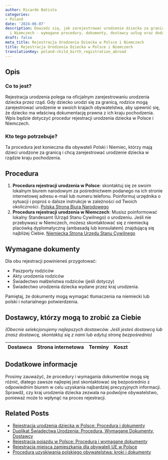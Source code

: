 ```yaml
---
author: Ricardo Batista
categories:
- Poland
date: '2024-06-07'
description: Dowiedz się, jak zarejestrować urodzenie dziecka za granicą w Polsce
  i Niemczech - wymagane procedury, dokumenty, dostawcy usług oraz dodatkowe wskazówki.
draft: false
meta_title: Rejestracja Urodzenia Dziecka w Polsce i Niemczech
title: Rejestracja Urodzenia Dziecka w Polsce i Niemczech
translationKey: poland-child_birth_registration_abroad
---
```



## Opis
### Co to jest?
Rejestracja urodzenia polega na oficjalnym zarejestrowaniu urodzenia dziecka przez rząd. Gdy dziecko urodzi się za granicą, rodzice mogą zarejestrować urodzenie w swoich krajach obywatelstwa, aby upewnić się, że dziecko ma właściwą dokumentację prawna z ich kraju pochodzenia. Wpis będzie dotyczyć procedur rejestracji urodzenia dziecka w Polsce i Niemczech.

### Kto tego potrzebuje?
Ta procedura jest konieczna dla obywateli Polski i Niemiec, którzy mają dzieci urodzone za granicą i chcą zarejestrować urodzenie dziecka w rządzie kraju pochodzenia.

## Procedura
1. **Procedura rejestracji urodzenia w Polsce**: skontaktuj się ze swoim lokalnym biurem narodowym za pośrednictwem podanego na ich stronie internetowej adresu e-mail lub numeru telefonu. Poinformuj urzędnika o sytuacji i poproś o dalsze instrukcje w zależności od Twoich okoliczności. [Polska Strona Biura Narodowego](https://www.gov.pl/)
2. **Procedura rejestracji urodzenia w Niemczech**: Musisz poinformować lokalny Standesamt (Urząd Stanu Cywilnego) o urodzeniu. Jeśli nie przebywasz w Niemczech, możesz skontaktować się z niemiecką placówką dyplomatyczną (ambasadą lub konsulatem) znajdującą się najbliżej Ciebie. [Niemiecka Strona Urzędu Stanu Cywilnego](https://www.standesamt.com/)

## Wymagane dokumenty
Dla obu rejestracji powinieneś przygotować:
- Paszporty rodziców
- Akty urodzenia rodziców
- Świadectwo małżeństwa rodziców (jeśli dotyczy)
- Świadectwo urodzenia dziecka wydane przez kraj urodzenia.

Pamiętaj, że dokumenty mogą wymagać tłumaczenia na niemiecki lub polski i notarialnego potwierdzenia.

## Dostawcy, którzy mogą to zrobić za Ciebie

_(Obecnie selekcjonujemy najlepszych dostawców. Jeśli jesteś dostawcą lub znasz dostawcę, skontaktuj się z nami lub edytuj stronę bezpośrednio)_

| Dostawca        |     Strona internetowa  |     Terminy     |       Koszt      |
| :-------------: | :-------------: |  :-------------: | :-------------: |

## Dodatkowe informacje
Prosimy zauważyć, że procedury i wymagania dokumentów mogą się różnić, dlatego zawsze najlepiej jest skontaktować się bezpośrednio z odpowiednim biurem w celu uzyskania najbardziej precyzyjnych informacji.
Sprawdź, czy kraj urodzenia dziecka zezwala na podwójne obywatelstwo, ponieważ może to wpłynąć na proces rejestracji.
## Related Posts

- [Rejestracja urodzenia dziecka w Polsce: Procedura i dokumenty](https://tramitit.com/pl/guides/poland/zgloszenie_urodzenia_dziecka/)
- [Duplikat Świadectwa Urodzenia: Procedura, Wymagane Dokumenty, Dostawcy](https://tramitit.com/pl/guides/poland/wydanie_duplikatu_aktu_urodzenia/)
- [Rejestracja pojazdu w Polsce: Procedura i wymagane dokumenty](https://tramitit.com/pl/guides/poland/zarejestrowanie_pojazdu/)
- [Rejestracja miejsca zamieszkania dla obywateli UE w Polsce](https://tramitit.com/pl/guides/poland/rejestracja_pobytu_obywatela_ue/)
- [Procedura uzyskiwania polskiego obywatelstwa: kroki i dokumenty](https://tramitit.com/pl/guides/poland/wniosek_o_obywatelstwo/)
